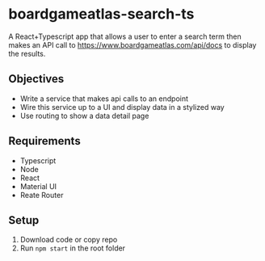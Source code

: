 # boardgameatlas-search-ts
A React+Typescript app that allows a user to enter a search term then makes an API call to https://www.boardgameatlas.com/api/docs to display the results.

## Objectives

- Write a service that makes api calls to an endpoint
- Wire this service up to a UI and display data in a stylized way
- Use routing to show a data detail page

## Requirements

- Typescript
- Node
- React
- Material UI
- Reate Router

## Setup

1. Download code or copy repo
2. Run `npm start` in the root folder
